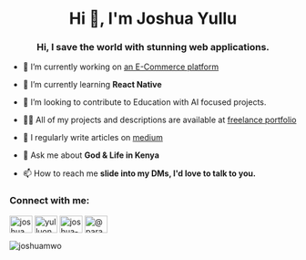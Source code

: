 <h1 align="center">Hi 👋, I'm Joshua Yullu</h1>
<h3 align="center">Hi, I save the world with stunning web applications.</h3>

- 🔭 I’m currently working on [an E-Commerce platform](https://gwmy.yulluco.com)

- 🌱 I’m currently learning **React Native**

- 👯 I’m looking to contribute to Education with AI focused projects.

- 👨‍💻 All of my projects and descriptions are available at [freelance portfolio]([https://yullu.me/](https://yullu.me/projects))

- 📝 I regularly write articles on [medium](https://medium.com/@paranoiddroid)

- 💬 Ask me about **God & Life in Kenya**

- 📫 How to reach me **slide into my DMs, I'd love to talk to you.**
  

<h3 align="left">Connect with me:</h3>
<p align="left">
<a href="https://dev.to/joshuamwo" target="blank"><img align="center" src="https://raw.githubusercontent.com/rahuldkjain/github-profile-readme-generator/master/src/images/icons/Social/devto.svg" alt="joshuamwo" height="30" width="40" /></a>
<a href="https://twitter.com/yulluone" target="blank"><img align="center" src="https://raw.githubusercontent.com/rahuldkjain/github-profile-readme-generator/master/src/images/icons/Social/twitter.svg" alt="yulluone" height="30" width="40" /></a>
<a href="https://linkedin.com/in/joshua-yullu-068042192" target="blank"><img align="center" src="https://raw.githubusercontent.com/rahuldkjain/github-profile-readme-generator/master/src/images/icons/Social/linked-in-alt.svg" alt="joshua-yullu-068042192" height="30" width="40" /></a>
<a href="https://medium.com/@paranoiddroid" target="blank"><img align="center" src="https://raw.githubusercontent.com/rahuldkjain/github-profile-readme-generator/master/src/images/icons/Social/medium.svg" alt="@paranoiddroid" height="30" width="40" /></a>
</p>

<p><img align="center" src="https://github-readme-stats.vercel.app/api/top-langs?username=joshuamwo&show_icons=true&locale=en&layout=compact" alt="joshuamwo" /></p>
